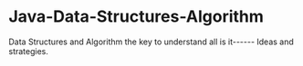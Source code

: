 # Java-Data-Structures-Algorithm
 Data Structures and Algorithm   the key to understand all is it------ Ideas and strategies.
